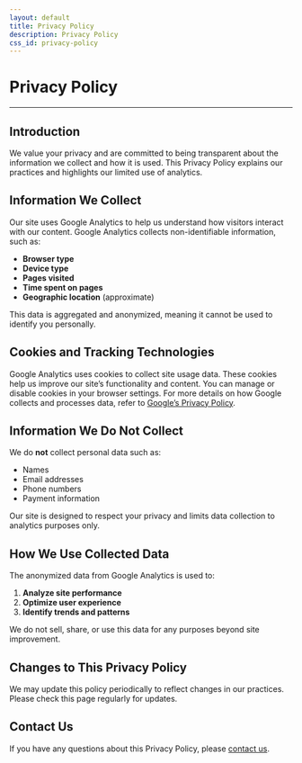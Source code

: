 ```yaml
---
layout: default
title: Privacy Policy
description: Privacy Policy
css_id: privacy-policy
---
```


<h1>Privacy Policy</h1>
<hr>

## Introduction

We value your privacy and are committed to being transparent about the information we collect and how it is used. This Privacy Policy explains our practices and highlights our limited use of analytics.

## Information We Collect

Our site uses Google Analytics to help us understand how visitors interact with our content. Google Analytics collects non-identifiable information, such as:

* **Browser type**
* **Device type**
* **Pages visited**
* **Time spent on pages**
* **Geographic location** (approximate)

This data is aggregated and anonymized, meaning it cannot be used to identify you personally.

## Cookies and Tracking Technologies

Google Analytics uses cookies to collect site usage data. These cookies help us improve our site’s functionality and content. You can manage or disable cookies in your browser settings. For more details on how Google collects and processes data, refer to [Google’s Privacy Policy](https://policies.google.com/privacy).

## Information We Do Not Collect

We do **not** collect personal data such as:

* Names
* Email addresses
* Phone numbers
* Payment information

Our site is designed to respect your privacy and limits data collection to analytics purposes only.

## How We Use Collected Data

The anonymized data from Google Analytics is used to:

1. **Analyze site performance**
2. **Optimize user experience**
3. **Identify trends and patterns**

We do not sell, share, or use this data for any purposes beyond site improvement.

## Changes to This Privacy Policy

We may update this policy periodically to reflect changes in our practices. Please check this page regularly for updates.

## Contact Us

If you have any questions about this Privacy Policy, please [contact us]({{site.connect_url}}).
